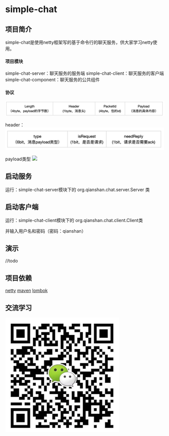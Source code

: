 # simple-chat
## 项目简介
simple-chat是使用netty框架写的基于命令行的聊天服务，供大家学习netty使用。

#### 项目模块
simple-chat-server：聊天服务的服务端
simple-chat-client：聊天服务的客户端
simple-chat-component：聊天服务的公共组件



#### 协议
![](image/protocol.png)

header：
![](image/header.png)

payload类型
![](image/payloadtype)



## 启动服务
运行：simple-chat-server模块下的 org.qianshan.chat.server.Server 类

## 启动客户端
运行：simple-chat-client模块下的 org.qianshan.chat.client.Client类

并输入用户名和密码（密码：qianshan）

## 演示
//todo

## 项目依赖
[netty](https://netty.io/)
[maven](https://maven.apache.org/)
[lombok](https://www.projectlombok.org/)

## 交流学习
![](image/wechat.png)
